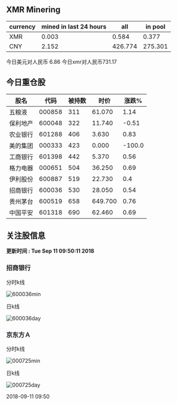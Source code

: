 ## XMR Minering

|currency|mined in last 24 hours|all|in pool|
|---|---|---|---|
|XMR|0.003|0.584|0.377|
|CNY|2.152|426.774|275.301|

今日美元对人民币 6.86	今日xmr对人民币731.17


## 今日重仓股 

|股名|代码|被持数|时价|涨跌%|
|---|---|---|---|---|
|五粮液|000858|311|61.070|1.14|
|保利地产|600048|322|11.740|-0.51|
|农业银行|601288|406|3.630|0.83|
|美的集团|000333|423|0.000|-100.0|
|工商银行|601398|442|5.370|0.56|
|格力电器|000651|504|36.250|0.69|
|伊利股份|600887|519|22.730|0.4|
|招商银行|600036|530|28.050|0.54|
|贵州茅台|600519|658|649.700|0.76|
|中国平安|601318|690|62.460|0.69|

## 关注股信息
**更新时间 : Tue Sep 11 09:50:11 2018**
### 招商银行 
分时k线

![600036min](http://image.sinajs.cn/newchart/min/n/sh600036.gif)

日k线

![600036day](http://image.sinajs.cn/newchart/daily/n/sh600036.gif)

### 京东方Ａ 
分时k线

![000725min](http://image.sinajs.cn/newchart/min/n/sz000725.gif)

日k线

![000725day](http://image.sinajs.cn/newchart/daily/n/sz000725.gif)

2018-09-11 09:50